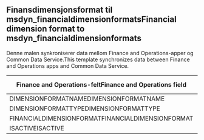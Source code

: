 ## <a name="financial-dimension-format-to-msdyn_financialdimensionformats"></a><span data-ttu-id="7cbf6-101">Finansdimensjonsformat til msdyn_financialdimensionformats</span><span class="sxs-lookup"><span data-stu-id="7cbf6-101">Financial dimension format to msdyn_financialdimensionformats</span></span>

<span data-ttu-id="7cbf6-102">Denne malen synkroniserer data mellom Finance and Operations-apper og Common Data Service.</span><span class="sxs-lookup"><span data-stu-id="7cbf6-102">This template synchronizes data between Finance and Operations apps and Common Data Service.</span></span>

<span data-ttu-id="7cbf6-103">Finance and Operations-felt</span><span class="sxs-lookup"><span data-stu-id="7cbf6-103">Finance and Operations field</span></span> | <span data-ttu-id="7cbf6-104">Tilordningstype</span><span class="sxs-lookup"><span data-stu-id="7cbf6-104">Map type</span></span> | <span data-ttu-id="7cbf6-105">Annet Dynamics 365-felt</span><span class="sxs-lookup"><span data-stu-id="7cbf6-105">Other Dynamics 365 field</span></span> | <span data-ttu-id="7cbf6-106">Standardverdi</span><span class="sxs-lookup"><span data-stu-id="7cbf6-106">Default value</span></span>
---|---|---|---
<span data-ttu-id="7cbf6-107">DIMENSIONFORMATNAME</span><span class="sxs-lookup"><span data-stu-id="7cbf6-107">DIMENSIONFORMATNAME</span></span> | = | <span data-ttu-id="7cbf6-108">msdyn_dimensionformatname</span><span class="sxs-lookup"><span data-stu-id="7cbf6-108">msdyn_dimensionformatname</span></span> | 
<span data-ttu-id="7cbf6-109">DIMENSIONFORMATTYPE</span><span class="sxs-lookup"><span data-stu-id="7cbf6-109">DIMENSIONFORMATTYPE</span></span> | >< | <span data-ttu-id="7cbf6-110">msdyn_dimensionformattype</span><span class="sxs-lookup"><span data-stu-id="7cbf6-110">msdyn_dimensionformattype</span></span> | 
<span data-ttu-id="7cbf6-111">FINANCIALDIMENSIONFORMAT</span><span class="sxs-lookup"><span data-stu-id="7cbf6-111">FINANCIALDIMENSIONFORMAT</span></span> | = | <span data-ttu-id="7cbf6-112">msdyn_financialdimensionformat</span><span class="sxs-lookup"><span data-stu-id="7cbf6-112">msdyn_financialdimensionformat</span></span> | 
<span data-ttu-id="7cbf6-113">ISACTIVE</span><span class="sxs-lookup"><span data-stu-id="7cbf6-113">ISACTIVE</span></span> | >< | <span data-ttu-id="7cbf6-114">msdyn_isactive</span><span class="sxs-lookup"><span data-stu-id="7cbf6-114">msdyn_isactive</span></span> | 
